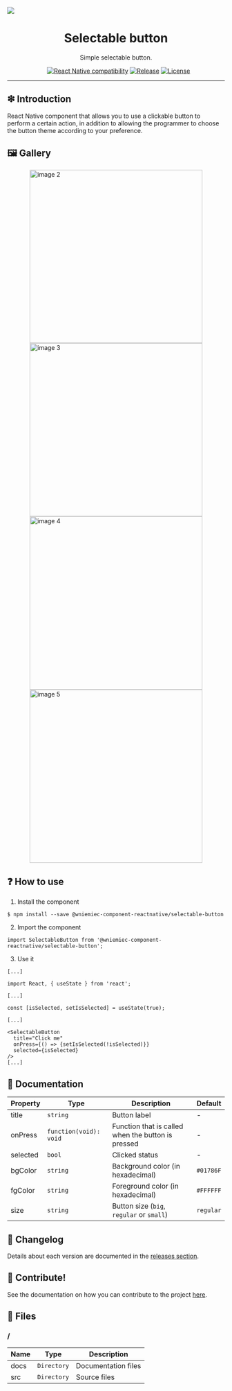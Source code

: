 ![](https://github.com/wniemiec-components-reactnative/selectable-button/blob/master/docs/img/logo/logo.jpg)

<h1 align='center'>Selectable button</h1>
<p align='center'>Simple selectable button.</p>
<p align="center">
	<a href="https://github.com/wniemiec-components-reactnative/selectable-button/actions/workflows/windows.yml"><img src="https://github.com/wniemiec-components-reactnative/selectable-button/actions/workflows/windows.yml/badge.svg" alt=""></a>
	<a href="https://github.com/wniemiec-components-reactnative/selectable-button/actions/workflows/macos.yml"><img src="https://github.com/wniemiec-components-reactnative/selectable-button/actions/workflows/macos.yml/badge.svg" alt=""></a>
	<a href="https://github.com/wniemiec-components-reactnative/selectable-button/actions/workflows/ubuntu.yml"><img src="https://github.com/wniemiec-components-reactnative/selectable-button/actions/workflows/ubuntu.yml/badge.svg" alt=""></a>
	<a href="https://reactnative.dev/"><img src="https://img.shields.io/badge/React Native-0.60+-D0008F.svg" alt="React Native compatibility"></a>
	<a href="https://github.com/wniemiec-components-reactnative/selectable-button/releases"><img src="https://img.shields.io/github/v/release/wniemiec-components-reactnative/selectable-button" alt="Release"></a>
	<a href="https://github.com/wniemiec-components-reactnative/selectable-button/blob/master/LICENSE"><img src="https://img.shields.io/github/license/wniemiec-components-reactnative/selectable-button" alt="License"></a>
</p>
<hr />

## ❇ Introduction
React Native component that allows you to use a clickable button to perform a certain action, in addition to allowing the programmer to choose the button theme according to your preference.

## 🖼 Gallery

<div style="display: flex; flex-direction: row; justify-content: center; align-items: center; flex-wrap: wrap"
<img height=400 src="https://raw.githubusercontent.com/wniemiec-components-reactnative/selectable-button/master/docs/img/screens/img1.png" alt="image 1" />

<img height=400 src="https://raw.githubusercontent.com/wniemiec-components-reactnative/selectable-button/master/docs/img/screens/img2.png" alt="image 2" />

<img height=400 src="https://raw.githubusercontent.com/wniemiec-components-reactnative/selectable-button/master/docs/img/screens/img3.png" alt="image 3" />

<img height=400 src="https://raw.githubusercontent.com/wniemiec-components-reactnative/selectable-button/master/docs/img/screens/img4.png" alt="image 4" />

<img height=400 src="https://raw.githubusercontent.com/wniemiec-components-reactnative/selectable-button/master/docs/img/screens/img5.png" alt="image 5" />
</div>

## ❓ How to use
1. Install the component
```
$ npm install --save @wniemiec-component-reactnative/selectable-button
```

2. Import the component
```
import SelectableButton from '@wniemiec-component-reactnative/selectable-button';
```

3. Use it
```
[...]

import React, { useState } from 'react';

[...]

const [isSelected, setIsSelected] = useState(true);

[...]

<SelectableButton
  title="Click me"
  onPress={() => {setIsSelected(!isSelected)}}
  selected={isSelected}
/>
[...]
```

## 📖 Documentation
|        Property        |Type|Description|Default|
|----------------|-------------------------------|-----------------------------|--------|
|title |`string`|Button label | - |
|onPress |`function(void): void`|Function that is called when the button is pressed| - |
|selected |`bool`|Clicked status | - |
|bgColor |`string`|Background color (in hexadecimal)  |`#01786F`|
|fgColor |`string`|Foreground color (in hexadecimal)  |`#FFFFFF`|
|size |`string`|Button size (`big`, `regular` or `small`)  |`regular`|

## 🚩 Changelog
Details about each version are documented in the [releases section](https://github.com/wniemiec-components-reactnative/selectable-button/releases).

## 🤝 Contribute!
See the documentation on how you can contribute to the project [here](https://github.com/wniemiec-components-reactnative/selectable-button/blob/master/CONTRIBUTING.md).

## 📁 Files

### /
|        Name        |Type|Description|
|----------------|-------------------------------|-----------------------------|
|docs |`Directory`|Documentation files|
|src     |`Directory`| Source files|
